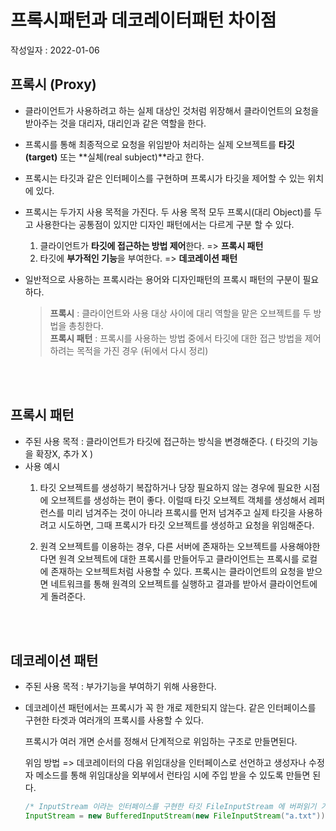 # 프록시패턴과 데코레이터패턴 차이점

작성일자 : 2022-01-06



## 프록시 (Proxy)

- 클라이언트가 사용하려고 하는 실제 대상인 것처럼 위장해서 클라이언트의 요청을 받아주는 것을 대리자, 대리인과 같은 역할을 한다.
- 프록시를 통해 최종적으로 요청을 위임받아 처리하는 실제 오브젝트를 **타깃(target)** 또는 **실체(real subject)**라고 한다.
- 프록시는 타깃과 같은 인터페이스를 구현하며 프록시가 타깃을 제어할 수 있는 위치에 있다.
- 프록시는 두가지 사용 목적을 가진다. 두 사용 목적 모두 프록시(대리 Object)를 두고 사용한다는 공통점이 있지만 디자인 패턴에서는 다르게 구분 할 수 있다.
  1. 클라이언트가 **타깃에 접근하는 방법 제어**한다. => **프록시 패턴**
  2. 타깃에 **부가적인 기능**을 부여한다. => **데코레이션 패턴**
     
     

- 일반적으로 사용하는 프록시라는 용어와 디자인패턴의 프록시 패턴의 구분이 필요하다.

  > **프록시** : 클라이언트와 사용 대상 사이에 대리 역할을 맡은 오브젝트를 두 방법을 총칭한다.
  > <br>
  > **프록시 패턴** : 프록시를 사용하는 방법 중에서 타깃에 대한 접근 방법을 제어하려는 목적을 가진 경우 (뒤에서 다시 정리)



<br><br>

## 프록시 패턴

- 주된 사용 목적 : 클라이언트가 타깃에 접근하는 방식을 변경해준다. ( 타깃의 기능을 확장X, 추가 X )
- 사용 예시
  1. 타깃 오브젝트를 생성하기 복잡하거나 당장 필요하지 않는 경우에 필요한 시점에 오브젝트를 생성하는 편이 좋다.
     이럴때 타깃 오브젝트 객체를 생성해서 레퍼런스를 미리 넘겨주는 것이 아니라 프록시를 먼저 넘겨주고 실제 타깃을 사용하려고 시도하면, 그때 프록시가 타깃 오브젝트를 생성하고 요청을 위임해준다.

  2. 원격 오브젝트를 이용하는 경우, 다른 서버에 존재하는 오브젝트를 사용해야한다면 원격 오브젝트에 대한 프록시를 만들어두고 클라이언트는 프록시를 로컬에 존재하는 오브젝트처럼 사용할 수 있다. 프록시는 클라이언트의 요청을 받으면 네트워크를 통해 원격의 오브젝트를 실행하고 결과를 받아서 클라이언트에게 돌려준다.



<br><br>

## 데코레이션 패턴

- 주된 사용 목적 : 부가기능을 부여하기 위해 사용한다.

- 데코레이션 패턴에서는 프록시가 꼭 한 개로 제한되지 않는다. 같은 인터페이스를 구현한 타겟과 여러개의 프록시를 사용할 수 있다.

  프록시가 여러 개면 순서를 정해서 단계적으로 위임하는 구조로 만들면된다.

  위임 방법 => 데코레이터의 다음 위임대상을 인터페이스로 선언하고 생성자나 수정자 메소드를 통해 위임대상을 외부에서 런타임 시에 주입 받을 수 있도록 만들면 된다.

  

  ```java
  /* InputStream 이라는 인터페이스를 구현한 타깃 FileInputStream 에 버퍼읽기 기능을 제공하는 BufferedInputStream 라는 데코레이터 적용 */
  InputStream = new BufferedInputStream(new FileInputStream("a.txt"));
  
  ```




